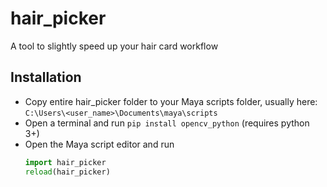 # hair_picker
A tool to slightly speed up your hair card workflow

## Installation

- Copy entire hair_picker folder to your Maya scripts folder, usually here: 
`C:\Users\<user_name>\Documents\maya\scripts`
- Open a terminal and run `pip install opencv_python` (requires python 3+)
- Open the Maya script editor and run 
    ```python
    import hair_picker
    reload(hair_picker)
    ```

